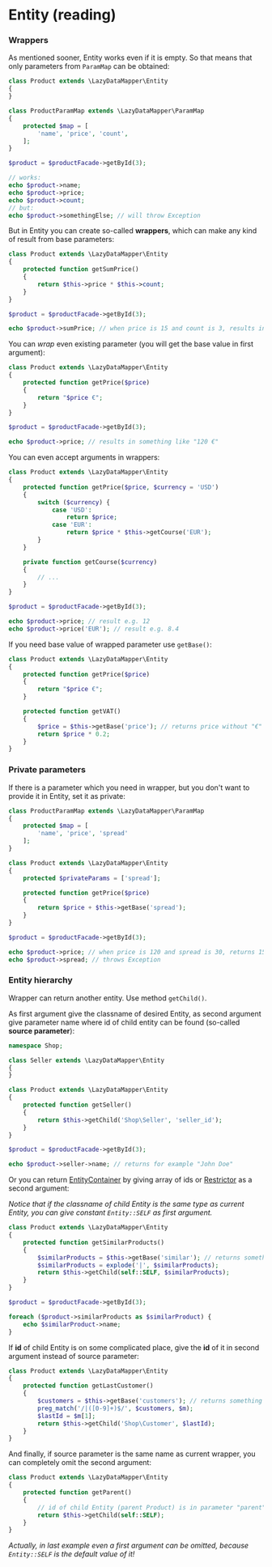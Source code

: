 Entity (reading)
===

### Wrappers

As mentioned sooner, Entity works even if it is empty. So that means that only parameters from `ParamMap` can be obtained:

```php
class Product extends \LazyDataMapper\Entity
{
}

class ProductParamMap extends \LazyDataMapper\ParamMap
{
	protected $map = [
		'name', 'price', 'count',
	];
}

$product = $productFacade->getById(3);

// works:
echo $product->name;
echo $product->price;
echo $product->count;
// but:
echo $product->somethingElse; // will throw Exception
```

But in Entity you can create so-called **wrappers**, which can make any kind of result from base parameters:

```php
class Product extends \LazyDataMapper\Entity
{
	protected function getSumPrice()
	{
		return $this->price * $this->count;
	}
}

$product = $productFacade->getById(3);

echo $product->sumPrice; // when price is 15 and count is 3, results in 45
```

You can *wrap* even existing parameter (you will get the base value in first argument):

```php
class Product extends \LazyDataMapper\Entity
{
	protected function getPrice($price)
	{
		return "$price €";
	}
}

$product = $productFacade->getById(3);

echo $product->price; // results in something like "120 €"
```

You can even accept arguments in wrappers:

```php
class Product extends \LazyDataMapper\Entity
{
	protected function getPrice($price, $currency = 'USD')
	{
		switch ($currency) {
			case 'USD':
				return $price;
			case 'EUR':
				return $price * $this->getCourse('EUR');
		}
	}

	private function getCourse($currency)
	{
		// ...
	}
}

$product = $productFacade->getById(3);

echo $product->price; // result e.g. 12
echo $product->price('EUR'); // result e.g. 8.4
```

If you need base value of wrapped parameter use `getBase()`:

```php
class Product extends \LazyDataMapper\Entity
{
	protected function getPrice($price)
	{
		return "$price €";
	}

	protected function getVAT()
	{
		$price = $this->getBase('price'); // returns price without "€"
		return $price * 0.2;
	}
}
```

### Private parameters

If there is a parameter which you need in wrapper, but you don't want to provide it in Entity,
set it as private:

```php
class ProductParamMap extends \LazyDataMapper\ParamMap
{
	protected $map = [
		'name', 'price', 'spread'
	];
}

class Product extends \LazyDataMapper\Entity
{
	protected $privateParams = ['spread'];

	protected function getPrice($price)
	{
		return $price + $this->getBase('spread');
	}
}

$product = $productFacade->getById(3);

echo $product->price; // when price is 120 and spread is 30, returns 150
echo $product->spread; // throws Exception
```

### Entity hierarchy

Wrapper can return another entity. Use method `getChild()`.

As first argument give the classname of desired Entity, as second argument give parameter name where
id of child entity can be found (so-called **source parameter**):

```php
namespace Shop;

class Seller extends \LazyDataMapper\Entity
{
}

class Product extends \LazyDataMapper\Entity
{
	protected function getSeller()
	{
		return $this->getChild('Shop\Seller', 'seller_id');
	}
}

$product = $productFacade->getById(3);

echo $product->seller->name; // returns for example "John Doe"
```

Or you can return [EntityContainer](6.EntityContainer.md) by giving array of ids or [Restrictor](7.Restrictors.md)
as a second argument:

*Notice that if the classname of child Entity is the same type as current Entity, you can give constant
`Entity::SELF` as first argument.*

```php
class Product extends \LazyDataMapper\Entity
{
	protected function getSimilarProducts()
	{
		$similarProducts = $this->getBase('similar'); // returns something like "5|6|11|18|24"
		$similarProducts = explode('|', $similarProducts);
		return $this->getChild(self::SELF, $similarProducts);
	}
}

$product = $productFacade->getById(3);

foreach ($product->similarProducts as $similarProduct) {
	echo $similarProduct->name;
}
```

If **id** of child Entity is on some complicated place, give the **id** of it in second argument instead of
source parameter:

```php
class Product extends \LazyDataMapper\Entity
{
	protected function getLastCustomer()
	{
		$customers = $this->getBase('customers'); // returns something like "8|14|27"
		preg_match('/|([0-9]+)$/', $customers, $m);
		$lastId = $m[1];
		return $this->getChild('Shop\Customer', $lastId);
	}
}
```

And finally, if source parameter is the same name as current wrapper, you can completely omit the second argument:

```php
class Product extends \LazyDataMapper\Entity
{
	protected function getParent()
	{
		// id of child Entity (parent Product) is in parameter "parent", current wrapper name is "parent", so we can omit the second argument:
		return $this->getChild(self::SELF);
	}
}
```

*Actually, in last example even a first argument can be omitted, because `Entity::SELF` is the default value of it!*
